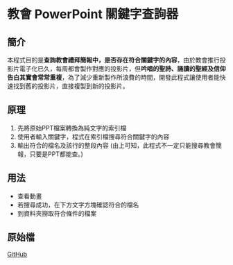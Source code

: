 # 教會 PowerPoint 關鍵字查詢器

## 簡介
本程式目的是**查詢教會禮拜簡報中，是否存在符合關鍵字的內容**，由於教會推行投影片電子化已久，每周都會製作對應的投影片，但**吟唱的聖詩、誦讀的聖經及信仰告白其實會常常重複**，為了減少重新製作所浪費的時間，開發此程式讓使用者能快速找到舊的投影片，直接複製到新的投影片。

## 原理
1. 先將原始PPT檔案轉換為純文字的索引檔
2. 使用者輸入關鍵字，程式在索引檔搜尋符合關鍵字的內容
3. 輸出符合的檔名及該行的整段內容
(由上可知，此程式不一定只能搜尋教會簡報，只要是PPT都能查。)

## 用法
* 查看動畫
* 若搜尋成功，在下方文字方塊確認符合的檔名
* 到資料夾撈取符合條件的檔案


## 原始檔
[GitHub](https://github.com/kuochuwon/PPT_Keyword_Finder)